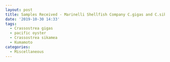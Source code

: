 ```yaml
---
layout: post
title: Samples Received - Marinelli Shellfish Company C.gigas and C.sikamea Oysters
date: '2019-10-30 14:33'
tags:
  - Crassostrea gigas
  - pacific oyster
  - Crassostrea sikamea
  - Kumamoto
categories:
  - Miscellaneous
---
```

